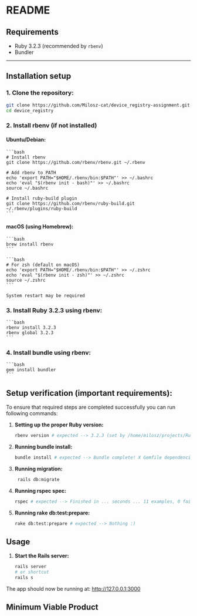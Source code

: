 # README

## Requirements

- Ruby 3.2.3 (recommended by `rbenv`)
- Bundler

---

## Installation setup

### 1. **Clone the repository:**

   ```bash
   git clone https://github.com/Milosz-cat/device_registry-assignment.git
   cd device_registry
   ```

### 2. **Install rbenv (if not installed)**

#### Ubuntu/Debian:

    ```bash
    # Install rbenv
    git clone https://github.com/rbenv/rbenv.git ~/.rbenv

    # Add rbenv to PATH
    echo 'export PATH="$HOME/.rbenv/bin:$PATH"' >> ~/.bashrc
    echo 'eval "$(rbenv init - bash)"' >> ~/.bashrc
    source ~/.bashrc

    # Install ruby-build plugin
    git clone https://github.com/rbenv/ruby-build.git ~/.rbenv/plugins/ruby-build
    ```
#### macOS (using Homebrew):

    ```bash
    brew install rbenv
    ```

    ```bash
    # For zsh (default on macOS)
    echo 'export PATH="$HOME/.rbenv/bin:$PATH"' >> ~/.zshrc
    echo 'eval "$(rbenv init - zsh)"' >> ~/.zshrc
    source ~/.zshrc
    ```

    System restart may be required
    
### 3. **Install Ruby 3.2.3 using rbenv:**

    ```bash
    rbenv install 3.2.3
    rbenv global 3.2.3
    ```

### 4. **Install bundle using rbenv:**

    ```bash
    gem install bundler
    ```

## Setup verification (important requirements):

To ensure that required steps are completed successfully you can run following commands:

1.  **Setting up the proper Ruby version:**

    ```bash
    rbenv version # expected --> 3.2.3 (set by /home/milosz/projects/RubyOnRails/device_registry/.ruby-version)
    ```

2.  **Running bundle install:**

    ```bash
    bundle install # expected --> Bundle complete! X Gemfile dependencies, Y gems now installed.
    ```  

2.  **Running migration:**

    ```bash
     rails db:migrate
    ```  

3.  **Running rspec spec:**

    ```bash
    rspec # expected --> Finished in ... seconds ... 11 examples, 0 failures
    ```

4.  **Running rake db:test:prepare:**

    ```bash
    rake db:test:prepare # expected --> Nothing :)
    ```

## Usage

1.  **Start the Rails server:**

    ```bash
    rails server
    # or shortcut
    rails s
    ```

The app should now be running at: http://127.0.0.1:3000

## Minimum Viable Product
